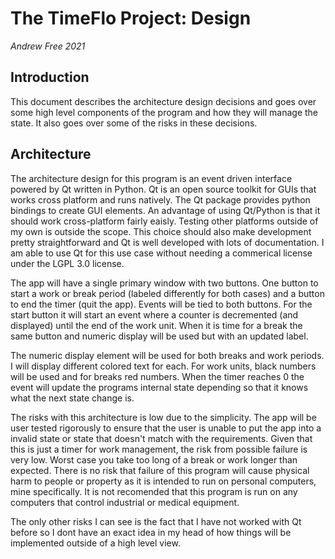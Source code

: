 # The TimeFlo Project: Design
*Andrew Free 2021*

## Introduction

This document describes the architecture design decisions and goes over some high level components of the program and how they will manage the state. It also goes over some of the risks in these decisions. 

## Architecture

The architecture design for this program is an event driven interface powered by Qt written in Python. Qt is an open source toolkit for GUIs that works cross platform and runs natively. The Qt package provides python bindings to create GUI elements. An advantage of using Qt/Python is that it should work cross-platform fairly eaisly. Testing other platforms outside of my own is outside the scope. This choice should also make development pretty straightforward and Qt is well developed with lots of documentation. 
I am able to use Qt for this use case without needing a commerical license under the LGPL 3.0 license. 

The app will have a single primary window with two buttons. One button to start a work or break period (labeled differently for both cases) and a button to end the timer (quit the app). Events will be tied to both buttons. For the start button it will start an event where a counter is decremented (and displayed) until the end of the work unit. When it is time for a break the same button and numeric display will be used but with an updated label.

The numeric display element will be used for both breaks and work periods. I will display different colored text for each. For work units, black numbers will be used and for breaks red numbers. When the timer reaches 0 the event will update the programs internal state depending so that it knows what the next state change is.

The risks with this architecture is low due to the simplicity. The app will be user tested rigorously to ensure that the user is unable to put the app into a invalid state or state that doesn't match with the requirements. Given that this is just a timer for work management, the risk from possible failure is very low. Worst case you take too long of a break or work longer than expected. There is no risk that failure of this program will cause physical harm to people or property as it is intended to run on personal computers, mine specifically. It is not recomended that this program is run on any computers that control industrial or medical equipment. 

The only other risks I can see is the fact that I have not worked with Qt before so I dont have an exact idea in my head of how things will be implemented outside of a high level view.